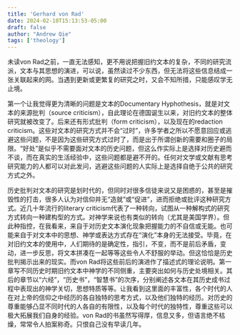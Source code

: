 ```yaml
---
title: 'Gerhard von Rad'
date: 2024-02-10T15:13:53-05:00
draft: false
author: "Andrew Qie"
tags: ['theology']
---
```


未读von Rad之前，一直无法感知，更不用说把握旧约文本的复杂，不同的研究流派，文本与其思想的演进，可以说，虽然读过不少东西，但无法将这些信息结成一张关联起来的网。当遇到更新或更繁复的研究之时，又会不知所措，只能感叹学无止境。

第一个让我觉得更为清晰的问题是文本的Documentary Hyphothesis，就是对文本的来源批判（source criticism），自此理论在德国诞生以来，对旧约文本的整体研究就被改变了。后来还有形式批判（form criticism），以及现在的redaction criticism。这些对文本的研究方式并不会“过时”，许多学者之所以不愿意回应或逃避这些问题，不是因为这些研究方式过时了，而是出于所谓创新的需要和圈子的局限。“好处”是似乎不需要面对文本的历史问题，但这么作实际上是选择对历史避而不谈，而在真实的生活经验中，这些问题都是避不开的。任何对文学或文献有思考研究能力的人都可以对此发问，逃避这些问题的人实际上是选择自绝于公共的研究方式之外。

历史批判对文本的研究是划时代的，但同时对很多信徒来说又是困惑的，甚至是摧毁性的打击，很多人认为对信仰并无“造就”或“促进”，进而拒绝或批评这种研究方式。近几十年流行的literary criticism代表了一种转向，试图从一种解构式的研究方式转向一种建构型的方式。对神学来说也有类似的转向（尤其是美国学界）。但此种指控，在我看来，来自于对历史文本演化现象把握能力的不自信或无能。也可能来自于对文本中的思想、神学或表达方式存在“演化”本身的无法接受。毕竟，在对旧约文本的使用中，人们期待的是确定性，指引，不变，而不是前后矛盾，变动，进一步反思，将文本拼凑在一起等等这些令人不舒服的举动。但这恰恰是历史批判揭示出来的现实。而von Rad将这些前后的演进作了描述式的理论说明。第一章写不同历史时期旧约文本中神学的不同侧重，主要突出如何与历史处境相关。其后的章节以“六经”，“历史书”，“智慧书”的次序，分别阐述各文本在其历史成书过程中表现出的神学关切，思想特质等等。让我看到这里面的丰富性，各个时代的人在对上帝的信仰之中经历的各自独特的思考方式，以及他们独特的经历。对历史的尊重能够凸显不同时代的人各自的有限性，以及每个时代的独特性，尊重这些可以极大拓展我们自身的经验。von Rad的书虽然写得厚，信息又多，但语言绝不枯燥，常常令人拍案称奇。只恨自己没有早读几年。